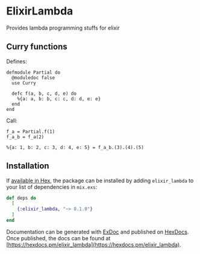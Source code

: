 # ElixirLambda

Provides lambda programming stuffs for elixir

## Curry functions

Defines:

```
defmodule Partial do
  @moduledoc false
  use Curry

  defc f(a, b, c, d, e) do
    %{a: a, b: b, c: c, d: d, e: e}
  end
end
```

Call:

```
f_a = Partial.f(1)
f_a_b = f_a(2)

%{a: 1, b: 2, c: 3, d: 4, e: 5} = f_a_b.(3).(4).(5)
```

## Installation

If [available in Hex](https://hex.pm/docs/publish), the package can be installed
by adding `elixir_lambda` to your list of dependencies in `mix.exs`:

```elixir
def deps do
  [
    {:elixir_lambda, "~> 0.1.0"}
  ]
end
```

Documentation can be generated with [ExDoc](https://github.com/elixir-lang/ex_doc)
and published on [HexDocs](https://hexdocs.pm). Once published, the docs can
be found at [https://hexdocs.pm/elixir_lambda](https://hexdocs.pm/elixir_lambda).

